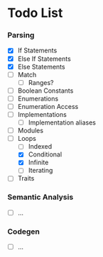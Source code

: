 # Todo List

### Parsing
* [x] If Statements
* [x] Else If Statements
* [x] Else Statements
* [ ] Match
  * [ ] Ranges?
* [ ] Boolean Constants
* [ ] Enumerations
* [ ] Enumeration Access
* [ ] Implementations
  * [ ] Implementation aliases
* [ ] Modules
* [ ] Loops
  * [ ] Indexed
  * [x] Conditional
  * [x] Infinite
  * [ ] Iterating
* [ ] Traits

### Semantic Analysis
* [ ] ...

### Codegen
* [ ] ...
